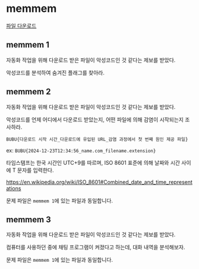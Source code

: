 # memmem

<a href="https://drive.google.com/file/d/1L-QI-N_ycpBxqa1BYSwp4xMf3G0pNpuF">파일 다운로드</a>

## memmem 1

자동화 작업을 위해 다운로드 받은 파일이 악성코드인 것 같다는 제보를 받았다.

악성코드를 분석하여 숨겨진 플래그를 찾아라.

## memmem 2

자동화 작업을 위해 다운로드 받은 파일이 악성코드인 것 같다는 제보를 받았다.

악성코드를 언제 어디에서 다운로드 받았는지, 어떤 파일에 의해 감염이 시작되는지 조사하라.

`BUBU{다운로드 시작 시간_다운로드에 유입된 URL_감염 과정에서 첫 번째 원인 제공 파일}`

ex: `BUBU{2024-12-23T12:34:56_name.com_filename.extension}`

타임스탬프는 한국 시간인 UTC+9를 따르며, ISO 8601 표준에 의해 날짜와 시간 사이에 T 문자를 입력한다.

https://en.wikipedia.org/wiki/ISO_8601#Combined_date_and_time_representations

문제 파일은 `memmem 1`에 있는 파일과 동일합니다.

## memmem 3

자동화 작업을 위해 다운로드 받은 파일이 악성코드인 것 같다는 제보를 받았다.

컴퓨터를 사용하던 중에 채팅 프로그램이 켜졌다고 하는데, 대화 내역을 분석해보자.

문제 파일은 `memmem 1`에 있는 파일과 동일합니다.
